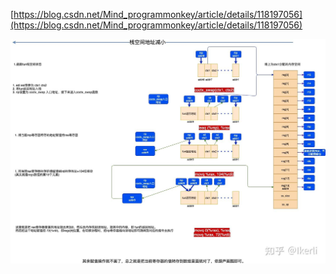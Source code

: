 [https://blog.csdn.net/Mind_programmonkey/article/details/118197056](https://blog.csdn.net/Mind_programmonkey/article/details/118197056)

![Exported image](Exported%20image%2020250319160142-0.jpeg)